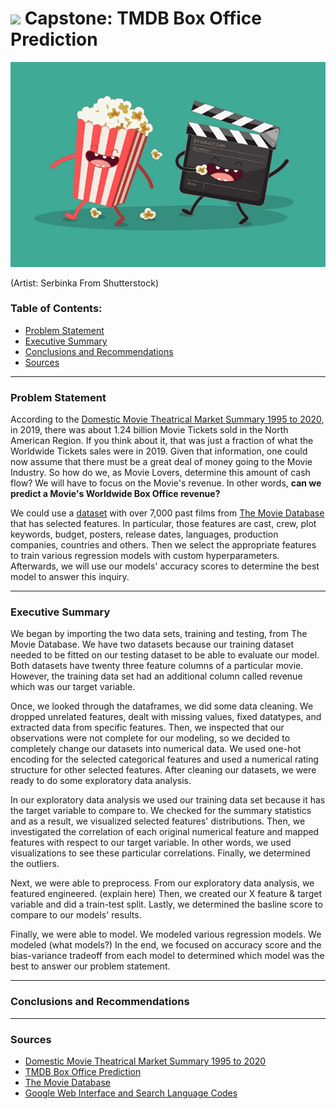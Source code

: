 # ![](https://ga-dash.s3.amazonaws.com/production/assets/logo-9f88ae6c9c3871690e33280fcf557f33.png) Capstone: TMDB Box Office Prediction


<img src="./images/capstone_pic.jpg" width="600px">

(Artist: Serbinka From Shutterstock)

### Table of Contents:

- [Problem Statement](#Problem-Statement)
- [Executive Summary](#Executive-Summary)
- [Conclusions and Recommendations](#Conclusions-and-Recommendations)
- [Sources](#Sources)

---

### Problem Statement

According to the [Domestic Movie Theatrical Market Summary 1995 to 2020](https://www.the-numbers.com/market/), in 2019, there was about 1.24 billion Movie Tickets sold in the North American Region. If you think about it, that was just a fraction of what the Worldwide Tickets sales were in 2019. Given that information, one could now assume that there must be a great deal of money going to the Movie Industry. So how do we, as Movie Lovers, determine this amount of cash flow? We will have to focus on the Movie's revenue. In other words, **can we predict a Movie's Worldwide Box Office revenue?**

We could use a [dataset](https://www.kaggle.com/c/tmdb-box-office-prediction/data) with over 7,000 past films from [The Movie Database](https://www.themoviedb.org/) that has selected features. In particular, those features are cast, crew, plot keywords, budget, posters, release dates, languages, production companies, countries and others. Then we select the appropriate features to train various regression models with custom hyperparameters. Afterwards, we will use our models' accuracy scores to determine the best model to answer this inquiry.

---

### Executive Summary

We began by importing the two data sets, training and testing, from The Movie Database. We have two datasets because our training dataset needed to be fitted on our testing dataset to be able to evaluate our model. Both datasets have twenty three feature columns of a particular movie. However, the training data set had an additional column called revenue which was our target variable.

Once, we looked through the dataframes, we did some data cleaning. We dropped unrelated features, dealt with missing values, fixed datatypes, and extracted data from specific features. Then, we inspected that our observations were not complete for our modeling, so we decided to completely change our datasets into numerical data. We used one-hot encoding for the selected categorical features and used a numerical rating structure for other selected features. After cleaning our datasets, we were ready to do some exploratory data analysis.

In our exploratory data analysis we used our training data set because it has the target variable to compare to. We checked for the summary statistics and as a result, we visualized selected features' distributions. Then, we investigated the correlation of each original numerical feature and mapped features with respect to our target variable. In other words, we used visualizations to see these particular correlations. Finally, we determined the outliers.

Next, we were able to preprocess. From our exploratory data analysis, we featured engineered. (explain here) Then, we created our X feature & target variable and did a train-test split. Lastly, we determined the basline score to compare to our models' results.

Finally, we were able to model. We modeled various regression models. We modeled (what models?) In the end, we focused on accuracy score and the bias-variance tradeoff from each model to determined which model was the best to answer our problem statement.

---

### Conclusions and Recommendations


---

### Sources

- [Domestic Movie Theatrical Market Summary 1995 to 2020](https://www.the-numbers.com/market/)
- [TMDB Box Office Prediction](https://www.kaggle.com/c/tmdb-box-office-prediction/data) 
- [The Movie Database](https://www.themoviedb.org/)
- [Google Web Interface and Search Language Codes](https://sites.google.com/site/tomihasa/google-language-codes)